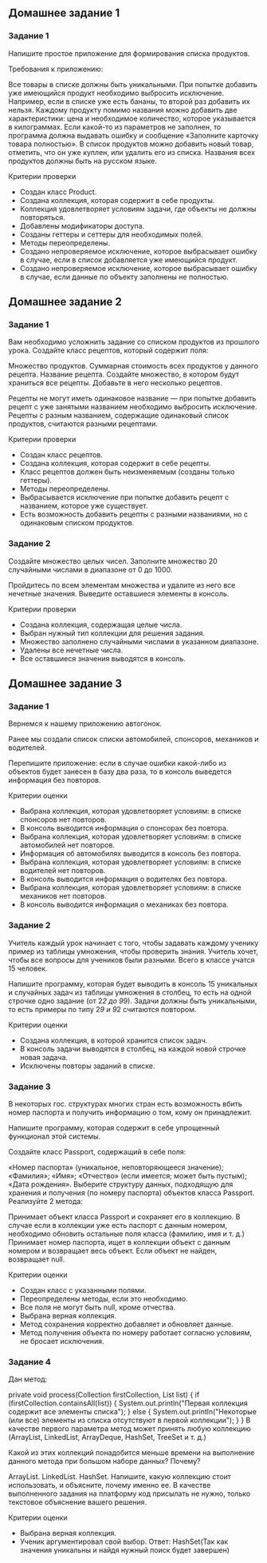## Домашнее задание 1

### Задание 1

Напишите простое приложение для формирования списка продуктов.

Требования к приложению:

Все товары в списке должны быть уникальными. При попытке добавить уже имеющийся продукт необходимо выбросить исключение. Например, если в списке уже есть бананы, то второй раз добавить их нельзя.
Каждому продукту помимо названия можно добавить две характеристики: цена и необходимое количество, которое указывается в килограммах.
Если какой-то из параметров не заполнен, то программа должна выдавать ошибку и сообщение «Заполните карточку товара полностью».
В список продуктов можно добавить новый товар, отметить, что он уже куплен, или удалить его из списка.
Названия всех продуктов должны быть на русском языке.

Критерии проверки
- Создан класс Product.
- Создана коллекция, которая содержит в себе продукты.
- Коллекция удовлетворяет условиям задачи, где объекты не должны повторяться.
- Добавлены модификаторы доступа.
- Созданы геттеры и сеттеры для необходимых полей.
- Методы переопределены.
- Создано непроверяемое исключение, которое выбрасывает ошибку в случае, если в список добавляется уже имеющийся продукт.
- Создано непроверяемое исключение, которое выбрасывает ошибку в случае, если данные по объекту заполнены не полностью.

## Домашнее задание 2

### Задание 1

Вам необходимо усложнить задание со списком продуктов из прошлого урока. Создайте класс рецептов, который содержит поля:

Множество продуктов.
Суммарная стоимость всех продуктов у данного рецепта.
Название рецепта.
Создайте множество, в котором будут храниться все рецепты. Добавьте в него несколько рецептов.

Рецепты не могут иметь одинаковое название — при попытке добавить рецепт с уже занятыми названием необходимо выбросить исключение. Рецепты с разным названием, содержащие одинаковый список продуктов, считаются разными рецептами.

Критерии проверки
- Создан класс рецептов.
- Создана коллекция, которая содержит в себе рецепты.
- Класс рецептов должен быть неизменяемым (созданы только геттеры).
- Методы переопределены.
- Выбрасывается исключение при попытке добавить рецепт с названием, которое уже существует.
- Есть возможность добавить рецепты с разными названиями, но с одинаковым списком продуктов.


### Задание 2
Создайте множество целых чисел. Заполните множество 20 случайными числами в диапазоне от 0 до 1000.

Пройдитесь по всем элементам множества и удалите из него все нечетные значения. Выведите оставшиеся элементы в консоль.

Критерии проверки
- Создана коллекция, содержащая целые числа.
- Выбран нужный тип коллекции для решения задания.
- Множество заполнено случайными числами в указанном диапазоне.
- Удалены все нечетные числа.
- Все оставшиеся значения выводятся в консоль.

## Домашнее задание 3

### Задание 1
Вернемся к нашему приложению автогонок.

Ранее мы создали список списки автомобилей, спонсоров, механиков и водителей.

Перепишите приложение: если в случае ошибки какой-либо из объектов будет занесен в базу два раза, то в консоль выведется информация без повторов.

Критерии оценки
- Выбрана коллекция, которая удовлетворяет условиям: в списке спонсоров нет повторов.
- В консоль выводится информация о спонсорах без повтора.
- Выбрана коллекция, которая удовлетворяет условиям: в списке автомобилей нет повторов.
- Информация об автомобилях выводится в консоль без повтора.
- Выбрана коллекция, которая удовлетворяет условиям: в списке водителей нет повторов.
- В консоль выводится информация о водителях без повтора.
- Выбрана коллекция, которая удовлетворяет условиям: в списке механиков нет повторов.
- В консоль выводится информация о механиках без повтора.


### Задание 2

Учитель каждый урок начинает с того, чтобы задавать каждому ученику пример из таблицы умножения, чтобы проверить знания. Учитель хочет, чтобы все вопросы для учеников были разными. Всего в классе учатся 15 человек.

Напишите программу, которая будет выводить в консоль 15 уникальных и случайных задач из таблицы умножения в столбец, то есть на одной строчке одно задание (от 2*2 до 9*9). Задачи должны быть уникальными, то есть примеры по типу 2*9 и 9*2 считаются повтором.

Критерии оценки
- Создана коллекция, в которой хранится список задач.
- В консоль задачи выводятся в столбец, на каждой новой строчке новая задача.
- Исключены повторы заданий в списке.


### Задание 3

В некоторых гос. структурах многих стран есть возможность вбить номер паспорта и получить информацию о том, кому он принадлежит.

Напишите программу, которая содержит в себе упрощенный функционал этой системы.

Создайте класс Passport, содержащий в себе поля:

«Номер паспорта» (уникальное, неповторяющееся значение);
«Фамилия»;
«Имя»;
«Отчество» (если имеется; может быть пустым);
«Дата рождения».
Выберите структуру данных, подходящую для хранения и получения (по номеру паспорта) объектов класса Passport. Реализуйте 2 метода:

Принимает объект класса Passport и сохраняет его в коллекцию. В случае если в коллекции уже есть паспорт с данным номером, необходимо обновить остальные поля класса (фамилию, имя и т. д.)
Принимает номер паспорта, ищет в коллекции объект с данным номером и возвращает весь объект. Если объект не найден, возвращает null.

Критерии оценки
- Создан класс с указанными полями.
- Переопределены методы, если это необходимо.
- Все поля не могут быть null, кроме отчества.
- Выбрана верная коллекция.
- Метод сохранения корректно добавляет и обновляет данные.
- Метод получения объекта по номеру работает согласно условиям, не бросает исключения.


### Задание 4

Дан метод:

private void process(Collection<Integer> firstCollection, List<Integer> list) {
if (firstCollection.containsAll(list)) {
System.out.println("Первая коллекция содержит все элементы списка");
} else {
System.out.println("Некоторые (или все) элементы из списка отсутствуют в первой коллекции");
}
}
В качестве первого параметра метод может принять любую коллекцию (ArrayList, LinkedList, ArrayDeque, HashSet, TreeSet и т. д.)

Какой из этих коллекций понадобится меньше времени на выполнение данного метода при большом наборе данных? Почему?

ArrayList.
LinkedList.
HashSet.
Напишите, какую коллекцию стоит использовать, и объясните, почему именно ее. В качестве выполненного задания на платформу код присылать не нужно, только текстовое объяснение вашего решения.

Критерии оценки
- Выбрана верная коллекция.
- Ученик аргументировал свой выбор.
Ответ: HashSet(Так как значения уникальны и найдя нужный поиск будет завершен)